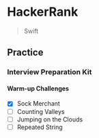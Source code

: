 # HackerRank
> Swift

## Practice

### Interview Preparation Kit
#### Warm-up Challenges
- [x] Sock Merchant  
- [ ] Counting Valleys  
- [ ] Jumping on the Clouds  
- [ ] Repeated String  
